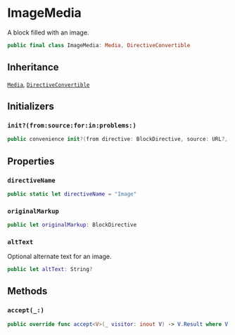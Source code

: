 # ImageMedia

A block filled with an image.

``` swift
public final class ImageMedia: Media, DirectiveConvertible 
```

## Inheritance

[`Media`](/Media), [`DirectiveConvertible`](/DirectiveConvertible)

## Initializers

### `init?(from:source:for:in:problems:)`

``` swift
public convenience init?(from directive: BlockDirective, source: URL?, for bundle: DocumentationBundle, in context: DocumentationContext, problems: inout [Problem]) 
```

## Properties

### `directiveName`

``` swift
public static let directiveName = "Image"
```

### `originalMarkup`

``` swift
public let originalMarkup: BlockDirective
```

### `altText`

Optional alternate text for an image.

``` swift
public let altText: String?
```

## Methods

### `accept(_:)`

``` swift
public override func accept<V>(_ visitor: inout V) -> V.Result where V : SemanticVisitor 
```
